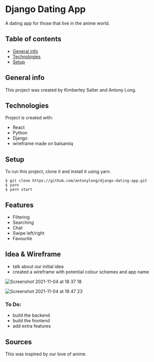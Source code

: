 # Django Dating App

A dating app for those that live in the anime world.

## Table of contents

- [General info](#general-info)
- [Technologies](#technologies)
- [Setup](#setup)

## General info

This project was created by Kimberley Salter and Antony Long.

## Technologies

Project is created with:

- React
- Python
- Django
- wireframe made on balsamiq

## Setup

To run this project, clone it and install it using yarn.

```
$ git clone https://github.com/antonylong/django-dating-app.git
$ yarn
$ yarn start
```

## Features

- Filtering
- Searching
- Chat
- Swipe left/right
- Favourite

## Idea & Wireframe

- talk about our initial idea
- created a wireframe with potential colour schemes and app name

![Screenshot 2021-11-04 at 18 37 18](https://user-images.githubusercontent.com/85836801/140401085-d786827e-93b1-4596-a266-739a6c95a2cf.png)

![Screenshot 2021-11-04 at 18 47 23](https://user-images.githubusercontent.com/85836801/140401252-0b0767b5-d728-455f-a7cb-d708c12faada.png)

### To Do:

- build the backend
- build the frontend
- add extra features

## Sources

This was inspired by our love of anime.
